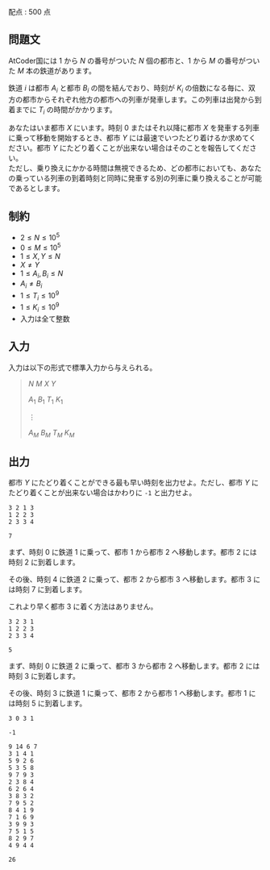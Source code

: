 配点 : $500$ 点

## 問題文

AtCoder国には $1$ から $N$ の番号がついた $N$ 個の都市と、$1$ から $M$ の番号がついた $M$ 本の鉄道があります。

鉄道 $i$ は都市 $A_i$ と都市 $B_i$ の間を結んでおり、時刻が $K_i$ の倍数になる毎に、双方の都市からそれぞれ他方の都市への列車が発車します。この列車は出発から到着までに $T_i$ の時間がかかります。  

あなたはいま都市 $X$ にいます。時刻 $0$ またはそれ以降に都市 $X$ を発車する列車に乗って移動を開始するとき、都市 $Y$ には最速でいつたどり着けるか求めてください。都市 $Y$ にたどり着くことが出来ない場合はそのことを報告してください。<br>
ただし、乗り換えにかかる時間は無視できるため、どの都市においても、あなたの乗っている列車の到着時刻と同時に発車する別の列車に乗り換えることが可能であるとします。

## 制約

- $2 \leq N \leq 10^5$
- $0 \leq M \leq 10^5$
- $1 \leq X,Y \leq N$
- $X \neq Y$
- $1 \leq A_i,B_i \leq N$
- $A_i \neq B_i$
- $1 \leq T_i \leq 10^9$
- $1 \leq K_i \leq 10^9$
- 入力は全て整数

## 入力

入力は以下の形式で標準入力から与えられる。

> $N$ $M$ $X$ $Y$
> 
> $A_1$ $B_1$ $T_1$ $K_1$
> 
> $\vdots$
> 
> $A_M$ $B_M$ $T_M$ $K_M$

## 出力

都市 $Y$ にたどり着くことができる最も早い時刻を出力せよ。ただし、都市 $Y$ にたどり着くことが出来ない場合はかわりに `-1` と出力せよ。

```input1
3 2 1 3
1 2 2 3
2 3 3 4
```

```output1
7
```

まず、時刻 $0$ に鉄道 $1$ に乗って、都市 $1$ から都市 $2$ へ移動します。都市 $2$ には時刻 $2$ に到着します。

その後、時刻 $4$ に鉄道 $2$ に乗って、都市 $2$ から都市 $3$ へ移動します。都市 $3$ には時刻 $7$ に到着します。

これより早く都市 $3$ に着く方法はありません。

```input2
3 2 3 1
1 2 2 3
2 3 3 4
```

```output2
5
```

まず、時刻 $0$ に鉄道 $2$ に乗って、都市 $3$ から都市 $2$ へ移動します。都市 $2$ には時刻 $3$ に到着します。

その後、時刻 $3$ に鉄道 $1$ に乗って、都市 $2$ から都市 $1$ へ移動します。都市 $1$ には時刻 $5$ に到着します。

```input3
3 0 3 1
```

```output3
-1
```

```input4
9 14 6 7
3 1 4 1
5 9 2 6
5 3 5 8
9 7 9 3
2 3 8 4
6 2 6 4
3 8 3 2
7 9 5 2
8 4 1 9
7 1 6 9
3 9 9 3
7 5 1 5
8 2 9 7
4 9 4 4
```

```output4
26
```